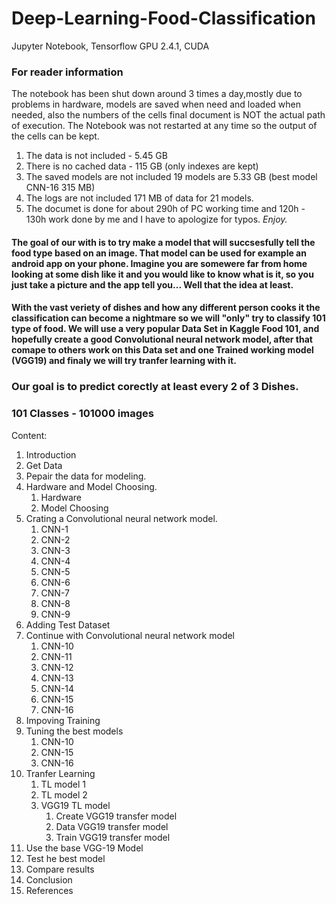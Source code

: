 # Deep-Learning-Food-Classification
Jupyter Notebook, Tensorflow GPU 2.4.1, CUDA

### For reader information
The notebook has been shut down around 3 times a day,mostly due to problems in hardware, models are saved when need and loaded when needed, also the numbers of the cells final document is NOT the actual path of execution. The Notebook was not restarted at any time so the output of the cells can be kept.

1. The data is not included - 5.45 GB
2. There is no cached data - 115 GB (only indexes are kept)
3. The saved models are not included 19 models are 5.33 GB (best model CNN-16 315 MB)
4. The logs are not included 171 MB of data for 21 models.
5. The documet is done for about 290h of PC working time and 120h - 130h work done by me and I have to apologize for typos.
*Enjoy.*

#### The goal of our with is to try make a model that will succsesfully tell the food type based on an image. That model can be used for example an android app on your phone. Imagine you are somewere far from home looking at some dish like it and you would like to know what is it, so you just take a picture and the app tell you... Well that the idea at least.

#### With the vast veriety of dishes and how any different person cooks it the classification can become a nightmare so we will "only" try to classify 101 type of food. We will use a very popular Data Set in Kaggle Food 101, and hopefully create a good Convolutional neural network model, after that comape to others work on this Data set and one Trained working model (VGG19) and finaly we will try tranfer learning with it.

### Our goal is to predict corectly at least every 2 of 3 Dishes.

### 101 Classes - 101000 images

Content:

1. Introduction 
2. Get Data
3. Pepair the data for modeling.
4. Hardware and Model Choosing.
    1. Hardware
    2. Model Choosing
4. Crating a Convolutional neural network model.
    1. CNN-1
    2. CNN-2
    3. CNN-3
    4. CNN-4
    5. CNN-5
    6. CNN-6
    7. CNN-7
    8. CNN-8
    9. CNN-9
6. Adding Test Dataset
7. Continue with Convolutional neural network model
    1. CNN-10
    2. CNN-11
    3. CNN-12
    4. CNN-13
    5. CNN-14
    6. CNN-15
    7. CNN-16
8. Impoving Training
9. Tuning the best models  
    1. CNN-10
    2. CNN-15
    3. CNN-16
10. Tranfer Learning
    1. TL model 1
    2. TL model 2
    3. VGG19 TL model
        1. Create VGG19 transfer model 
        2. Data VGG19 transfer model 
        3. Train VGG19 transfer model
11. Use the base VGG-19 Model
12. Test he best model
13. Compare results
14. Conclusion
15. References
